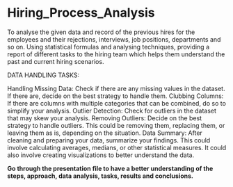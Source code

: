 # Hiring_Process_Analysis

To analyse the given data and record of the previous hires for the employees and their rejections, interviews, job positions, departments and so on.  Using statistical formulas and  analysing techniques, providing a report of different tasks to the hiring team which helps them understand the past and current hiring scenarios. 

DATA HANDLING TASKS:

Handling Missing Data: Check if there are any missing values in the dataset. If there are, decide on the best strategy to handle them.
Clubbing Columns: If there are columns with multiple categories that can be combined, do so to simplify your analysis.
Outlier Detection: Check for outliers in the dataset that may skew your analysis.
Removing Outliers: Decide on the best strategy to handle outliers. This could be removing them, replacing them, or leaving them as is, depending on the situation.
Data Summary: After cleaning and preparing your data, summarize your findings. This could involve calculating averages, medians, or other statistical measures. It could also involve creating visualizations to better understand the data.

**Go through the presentation file to have a better understanding of the steps, approach, data analysis, tasks, results and conclusions.**

